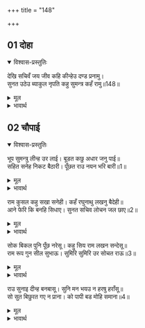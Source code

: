+++
title = "148"

+++


## 01 दोहा
<details open><summary>विश्वास-प्रस्तुतिः</summary>

देखि सचिवँ जय जीव कहि कीन्हेउ दण्ड प्रनामु।  
सुनत उठेउ ब्याकुल नृपति कहु सुमन्त्र कहँ रामु॥148॥  
</details>
<details><summary>मूल</summary>

देखि सचिवँ जय जीव कहि कीन्हेउ दण्ड प्रनामु।  
सुनत उठेउ ब्याकुल नृपति कहु सुमन्त्र कहँ रामु॥148॥  
</details>

<details><summary>भावार्थ</summary>

मन्त्री ने देखकर 'जयजीव' कहकर दण्डवत्‌ प्रणाम किया। सुनते ही राजा व्याकुल होकर उठे और बोले- सुमन्त्र! कहो, राम कहाँ हैं ?॥148॥  
</details>





## 02 चौपाई
<details open><summary>विश्वास-प्रस्तुतिः</summary>

भूप सुमन्त्रु लीन्ह उर लाई। बूडत कछु अधार जनु पाई॥  
सहित सनेह निकट बैठारी। पूँछत राउ नयन भरि बारी॥1॥  
</details>
<details><summary>मूल</summary>

भूप सुमन्त्रु लीन्ह उर लाई। बूडत कछु अधार जनु पाई॥  
सहित सनेह निकट बैठारी। पूँछत राउ नयन भरि बारी॥1॥  
</details>

<details><summary>भावार्थ</summary>

राजा ने सुमन्त्र को हृदय से लगा लिया। मानो डूबते हुए आदमी को कुछ सहारा मिल गया हो। मन्त्री को स्नेह के साथ पास बैठाकर नेत्रों में जल भरकर राजा पूछने लगे-॥1॥  
</details>

राम कुसल कहु सखा सनेही। कहँ रघुनाथु लखनु बैदेही॥  
आने फेरि कि बनहि सिधाए। सुनत सचिव लोचन जल छाए॥2॥  

<details><summary>मूल</summary>

राम कुसल कहु सखा सनेही। कहँ रघुनाथु लखनु बैदेही॥  
आने फेरि कि बनहि सिधाए। सुनत सचिव लोचन जल छाए॥2॥  
</details>

<details><summary>भावार्थ</summary>

हे मेरे प्रेमी सखा! श्री राम की कुशल कहो। बताओ, श्री राम, लक्ष्मण और जानकी कहाँ हैं? उन्हें लौटा लाए हो कि वे वन को चले गए? यह सुनते ही मन्त्री के नेत्रों में जल भर आया॥2॥  
</details>

सोक बिकल पुनि पूँछ नरेसू। कहु सिय राम लखन सन्देसू॥  
राम रूप गुन सील सुभाऊ। सुमिरि सुमिरि उर सोचत राऊ॥3॥  

<details><summary>मूल</summary>

सोक बिकल पुनि पूँछ नरेसू। कहु सिय राम लखन सन्देसू॥  
राम रूप गुन सील सुभाऊ। सुमिरि सुमिरि उर सोचत राऊ॥3॥  
</details>

<details><summary>भावार्थ</summary>

शोक से व्याकुल होकर राजा फिर पूछने लगे- सीता, राम और लक्ष्मण का सन्देसा तो कहो। श्री रामचन्द्रजी के रूप, गुण, शील और स्वभाव को याद कर-करके राजा हृदय में सोच करते हैं॥3॥  
</details>

राउ सुनाइ दीन्ह बनबासू। सुनि मन भयउ न हरषु हराँसू॥  
सो सुत बिछुरत गए न प्राना। को पापी बड मोहि समाना॥4॥  

<details><summary>मूल</summary>

राउ सुनाइ दीन्ह बनबासू। सुनि मन भयउ न हरषु हराँसू॥  
सो सुत बिछुरत गए न प्राना। को पापी बड मोहि समाना॥4॥  
</details>

<details><summary>भावार्थ</summary>

(और कहते हैं-) मैन्ने राजा होने की बात सुनाकर वनवास दे दिया, यह सुनकर भी जिस (राम) के मन में हर्ष और विषाद नहीं हुआ, ऐसे पुत्र के बिछुडने पर भी मेरे प्राण नहीं गए, तब मेरे समान बडा पापी कौन होगा ?॥4॥  
</details>


